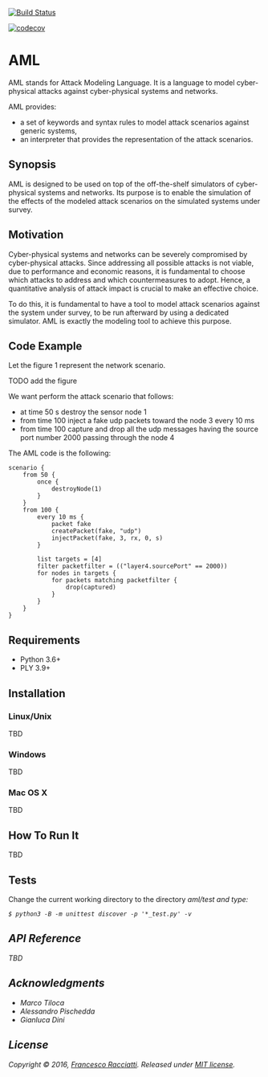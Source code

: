 [![Build Status](https://travis-ci.org/francescoracciatti/aml.svg?branch=master)](https://travis-ci.org/francescoracciatti/aml)

[![codecov](https://codecov.io/gh/francescoracciatti/aml/branch/master/graph/badge.svg)](https://codecov.io/gh/francescoracciatti/aml)

# AML
AML stands for Attack Modeling Language. It is a language to model cyber-physical attacks against cyber-physical systems and networks.

AML provides:
* a set of keywords and syntax rules to model attack scenarios against generic systems,
* an interpreter that provides the representation of the attack scenarios.
 
## Synopsis
AML is designed to be used on top of the off-the-shelf simulators of cyber-physical systems and networks.
Its purpose is to enable the simulation of the effects of the modeled attack scenarios on the simulated systems under survey.

## Motivation
Cyber-physical systems and networks can be severely compromised by cyber-physical attacks. 
Since addressing all possible attacks is not viable, due to performance and economic reasons, it is fundamental to choose which attacks to address and which countermeasures to adopt. Hence, a quantitative analysis of attack impact is crucial to make an effective choice.

To do this, it is fundamental to have a tool to model attack scenarios against the system under survey, to be run 
afterward by using a dedicated simulator. AML is exactly the modeling tool to achieve this purpose.


## Code Example
Let the figure 1 represent the network scenario.

TODO add the figure

We want perform the attack scenario that follows:
* at time 50 s destroy the sensor node 1
* from time 100 inject a fake udp packets toward the node 3 every 10 ms
* from time 100 capture and drop all the udp messages having the source 
port number 2000 passing through the node 4

The AML code is the following:
```aml
scenario {
    from 50 {
        once {    
            destroyNode(1)
        }
    }
    from 100 {
        every 10 ms {
            packet fake
            createPacket(fake, "udp")
            injectPacket(fake, 3, rx, 0, s)
        }

        list targets = [4]
        filter packetfilter = (("layer4.sourcePort" == 2000))
        for nodes in targets {
            for packets matching packetfilter {
                drop(captured)
            }
        }
    }
}
```

## Requirements
* Python 3.6+
* PLY 3.9+

## Installation
### Linux/Unix
TBD

### Windows
TBD

### Mac OS X
TBD

## How To Run It
TBD

## Tests
Change the current working directory to the directory <i>aml/test</t> and type:
```shell
$ python3 -B -m unittest discover -p '*_test.py' -v
```

## API Reference
TBD

## Acknowledgments
* Marco Tiloca
* Alessandro Pischedda
* Gianluca Dini

## License
Copyright © 2016, [Francesco Racciatti](https://github.com/francescoracciatti). 
Released under [MIT license](https://github.com/francescoracciatti/aml/blob/master/LICENSE).
